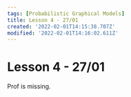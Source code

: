 ```yaml
---
tags: [Probabilistic Graphical Models]
title: Lesson 4 - 27/01
created: '2022-02-01T14:15:38.707Z'
modified: '2022-02-01T14:16:02.611Z'
---
```


# Lesson 4 - 27/01

Prof is missing.
